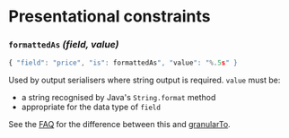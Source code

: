 # Presentational constraints

### `formattedAs` _(field, value)_

```javascript
{ "field": "price", "is": formattedAs", "value": "%.5s" }
```

Used by output serialisers where string output is required. `value` must be:

* a string recognised by Java's `String.format` method
* appropriate for the data type of `field`

See the [FAQ](FrequentlyAskedQuestions.md#"what's-the-difference-between-formattedas-and-granularto?") for the difference between this and [granularTo](EpistemicConstraints.md#granularTo).
